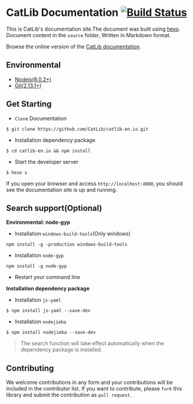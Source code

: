 # CatLib Documentation [![Build Status](https://www.travis-ci.com/CatLib/catlib-en.io.svg?branch=2.0)](https://www.travis-ci.com/CatLib/catlib-en.io)

This is CatLib's documentation site.The document was built using [hexo](http://hexo.io/). Document content in the `source` folder, Written in Markdown format.

Browse the online version of the [CatLib documentation](https://catlib.io).

## Environmental

- [Nodejs(8.0.2+)](https://nodejs.org/en/)
- [Git(2.13.1+)](https://nodejs.org/en/)

## Get Starting

- `Clone` Documentation

```shell
$ git clone https://github.com/CatLib/catlib-en.io.git
```

- Installation dependency package

```shell
$ cd catlib-en.io && npm install
```

- Start the developer server

```shell
$ hexo s
```

If you open your browser and access `http://localhost:4000`, you should see the documentation site is up and running.

## Search support(Optional)

**Environmental: node-gyp**

- Installation `windows-build-tools`(Only windows)

```shell
npm install -g -production windows-build-tools
```

- Installation `node-gyp`

```shell
npm install -g node-gyp
```

- Restart your command line

**Installation dependency package**

- Installation `js-yaml`

```shell
$ npm install js-yaml --save-dev
```

- Installation `nodejieba`

```shell
$ npm install nodejieba --save-dev
```

> The search function will take effect automatically when the dependency package is installed.

## Contributing

We welcome contributions in any form and your contributions will be included in the contributor list. If you want to contribute, please `fork` this library and submit the contribution as `pull request`.
